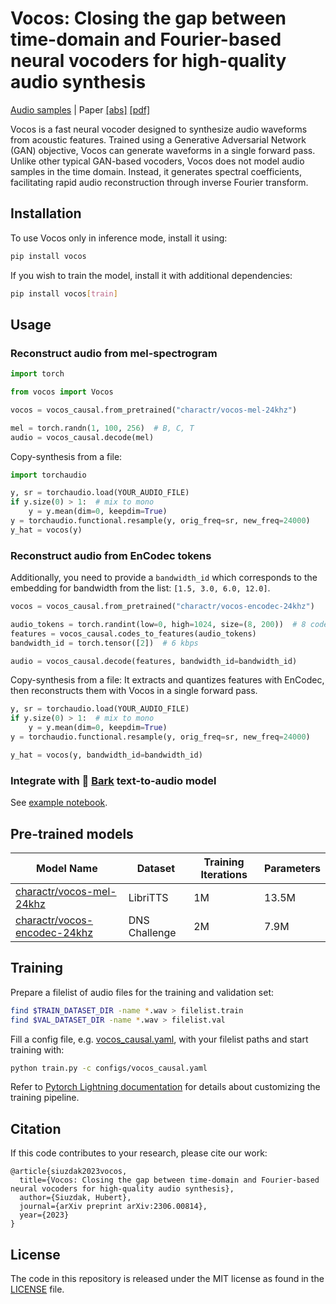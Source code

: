 # Vocos: Closing the gap between time-domain and Fourier-based neural vocoders for high-quality audio synthesis

[Audio samples](https://gemelo-ai.github.io/vocos/) |
Paper [[abs]](https://arxiv.org/abs/2306.00814) [[pdf]](https://arxiv.org/pdf/2306.00814.pdf)

Vocos is a fast neural vocoder designed to synthesize audio waveforms from acoustic features. Trained using a Generative
Adversarial Network (GAN) objective, Vocos can generate waveforms in a single forward pass. Unlike other typical
GAN-based vocoders, Vocos does not model audio samples in the time domain. Instead, it generates spectral
coefficients, facilitating rapid audio reconstruction through inverse Fourier transform.

## Installation

To use Vocos only in inference mode, install it using:

```bash
pip install vocos
```

If you wish to train the model, install it with additional dependencies:

```bash
pip install vocos[train]
```

## Usage

### Reconstruct audio from mel-spectrogram

```python
import torch

from vocos import Vocos

vocos = vocos_causal.from_pretrained("charactr/vocos-mel-24khz")

mel = torch.randn(1, 100, 256)  # B, C, T
audio = vocos_causal.decode(mel)
```

Copy-synthesis from a file:

```python
import torchaudio

y, sr = torchaudio.load(YOUR_AUDIO_FILE)
if y.size(0) > 1:  # mix to mono
    y = y.mean(dim=0, keepdim=True)
y = torchaudio.functional.resample(y, orig_freq=sr, new_freq=24000)
y_hat = vocos(y)
```

### Reconstruct audio from EnCodec tokens

Additionally, you need to provide a `bandwidth_id` which corresponds to the embedding for bandwidth from the
list: `[1.5, 3.0, 6.0, 12.0]`.

```python
vocos = vocos_causal.from_pretrained("charactr/vocos-encodec-24khz")

audio_tokens = torch.randint(low=0, high=1024, size=(8, 200))  # 8 codeboooks, 200 frames
features = vocos_causal.codes_to_features(audio_tokens)
bandwidth_id = torch.tensor([2])  # 6 kbps

audio = vocos_causal.decode(features, bandwidth_id=bandwidth_id)
```

Copy-synthesis from a file: It extracts and quantizes features with EnCodec, then reconstructs them with Vocos in a
single forward pass.

```python
y, sr = torchaudio.load(YOUR_AUDIO_FILE)
if y.size(0) > 1:  # mix to mono
    y = y.mean(dim=0, keepdim=True)
y = torchaudio.functional.resample(y, orig_freq=sr, new_freq=24000)

y_hat = vocos(y, bandwidth_id=bandwidth_id)
```

### Integrate with 🐶 [Bark](https://github.com/suno-ai/bark) text-to-audio model

See [example notebook](notebooks%2FBark%2Bvocos_causal.ipynb).

## Pre-trained models

| Model Name                                                                          | Dataset       | Training Iterations | Parameters 
|-------------------------------------------------------------------------------------|---------------|-------------------|------------|
| [charactr/vocos-mel-24khz](https://huggingface.co/charactr/vocos-mel-24khz)         | LibriTTS      | 1M                | 13.5M
| [charactr/vocos-encodec-24khz](https://huggingface.co/charactr/vocos-encodec-24khz) | DNS Challenge | 2M                | 7.9M

## Training

Prepare a filelist of audio files for the training and validation set:

```bash
find $TRAIN_DATASET_DIR -name *.wav > filelist.train
find $VAL_DATASET_DIR -name *.wav > filelist.val
```

Fill a config file, e.g. [vocos_causal.yaml](configs%2Fvocos_causal.yaml), with your filelist paths and start training with:

```bash
python train.py -c configs/vocos_causal.yaml
```

Refer to [Pytorch Lightning documentation](https://lightning.ai/docs/pytorch/stable/) for details about customizing the
training pipeline.

## Citation

If this code contributes to your research, please cite our work:

```
@article{siuzdak2023vocos,
  title={Vocos: Closing the gap between time-domain and Fourier-based neural vocoders for high-quality audio synthesis},
  author={Siuzdak, Hubert},
  journal={arXiv preprint arXiv:2306.00814},
  year={2023}
}
```

## License

The code in this repository is released under the MIT license as found in the
[LICENSE](LICENSE) file.
